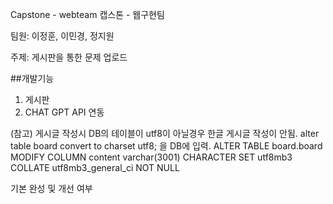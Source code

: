 Capstone - webteam
캡스톤 - 웹구현팀

팀원: 이정훈, 이민경, 정지원

주제: 게시판을 통한 문제 업로드

##개발기능

1. 게시판
2. CHAT GPT API 연동

(참고) 게시글 작성시 DB의 테이블이 utf8이 아닐경우 한글 게시글 작성이 안됨. 
alter table board convert to charset utf8; 을 DB에 입력.
ALTER TABLE board.board MODIFY COLUMN content varchar(3001) CHARACTER SET utf8mb3 COLLATE utf8mb3_general_ci NOT NULL

기본 완성 및 개선 여부
